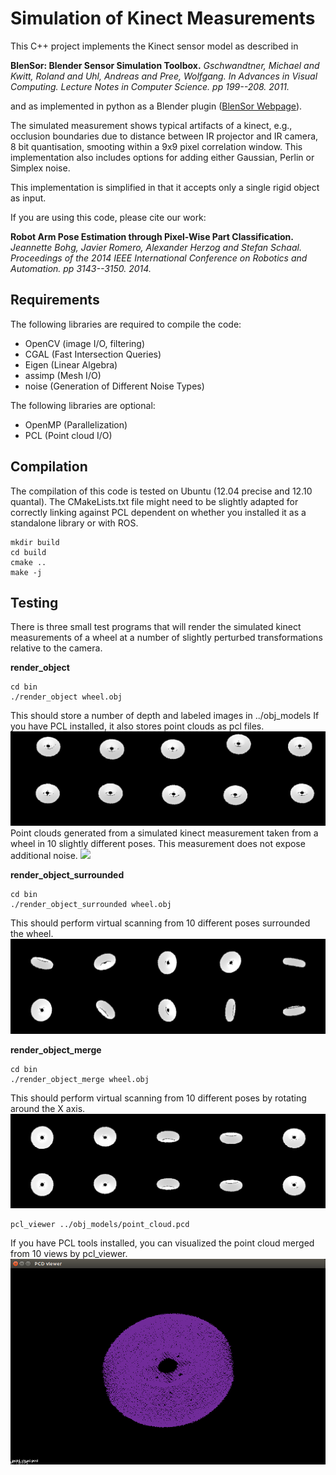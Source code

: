 Simulation of Kinect Measurements
=============

This C++ project implements the Kinect sensor model as described in 

**BlenSor: Blender Sensor Simulation Toolbox.** *Gschwandtner, Michael and Kwitt, Roland and Uhl, Andreas and Pree, Wolfgang. In Advances in Visual Computing. Lecture Notes in Computer Science. pp 199--208. 2011.*

and as implemented in python as a Blender plugin ([BlenSor Webpage](http://www.blensor.org)).

The simulated measurement shows typical artifacts of a kinect, e.g., occlusion boundaries due to distance between IR projector and IR camera, 8 bit quantisation, smooting within a 9x9 pixel correlation window. This implementation also includes options for adding either Gaussian, Perlin or Simplex noise.

This implementation is simplified in that it accepts only a single rigid object as input.

If you are using this code, please cite our work:

**Robot Arm Pose Estimation through Pixel-Wise Part Classification.** *Jeannette Bohg, Javier Romero, Alexander Herzog and Stefan Schaal. Proceedings of the 2014 IEEE International Conference on Robotics and Automation. pp 3143--3150. 2014.*

Requirements
----------
The following libraries are required to compile the code:

* OpenCV (image I/O, filtering)
* CGAL (Fast Intersection Queries)
* Eigen (Linear Algebra)
* assimp (Mesh I/O)
* noise (Generation of Different Noise Types)

The following libraries are optional:

* OpenMP (Parallelization)
* PCL (Point cloud  I/O)

Compilation
------------

The compilation of this code is tested on Ubuntu (12.04 precise and 12.10 quantal). The CMakeLists.txt file might need to be slightly adapted for correctly linking against PCL dependent on whether you installed it as a standalone library or with ROS.

```
mkdir build
cd build
cmake ..
make -j
```

Testing
------------
There is three small test programs that will render the simulated kinect measurements of a wheel at a number of slightly perturbed transformations relative to the camera.

**render_object**
```
cd bin
./render_object wheel.obj
```
This should store a number of depth and labeled images in ../obj_models If you have PCL installed, it also stores point clouds as pcl files.
![](data/render_object.png?raw=true)  
Point clouds generated from a simulated kinect measurement taken from a wheel in 10 slightly different poses. This measurement does not expose additional noise.
![](data/Wheels.png?raw=true)
  
**render_object_surrounded**
```
cd bin
./render_object_surrounded wheel.obj
```
This should perform virtual scanning from 10 different poses surrounded the wheel.    
![](data/render_object_surrounded.png?raw=true)
  
**render_object_merge**
```
cd bin
./render_object_merge wheel.obj
```
This should perform virtual scanning from 10 different poses by rotating around the X axis.  
![](data/render_object_merge.png?raw=true)
```
pcl_viewer ../obj_models/point_cloud.pcd
```
If you have PCL tools installed, you can visualized the point cloud merged from 10 views by pcl_viewer.  
![](data/point_cloud.png?raw=true)
